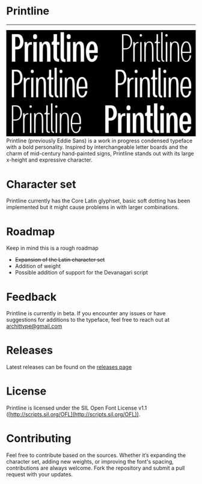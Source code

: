 # Printline
------
![Printline](documentation/image.png)
Printline (previously Eddie Sans) is a work in progress condensed typeface with a bold personality. Inspired by interchangeable letter boards and the charm of mid-century hand-painted signs, Printline stands out with its large x-height and expressive character. 
# Character set
Printline currently has the Core Latin glyphset, basic soft dotting has been implemented but it might cause problems in with larger combinations.
# Roadmap
Keep in mind this is a rough roadmap
- ~~Expansion of the Latin character set~~
- Addition of weight
- Possible addition of support for the Devanagari script

# Feedback
Printline is currently in beta. If you encounter any issues or have suggestions for additions to the typeface, feel free to reach out at archittype@gmail.com

# Releases
Latest releases can be found on the [releases page](https://github.com/ArchitType/Printline/releases)

# License
Printline is licensed under the SIL Open Font License v1.1 ([http://scripts.sil.org/OFL](http://scripts.sil.org/OFL)).
# Contributing
Feel free to contribute based on the sources. Whether it’s expanding the character set, adding new weights, or improving the font's spacing, contributions are always welcome. Fork the repository and submit a pull request with your updates.